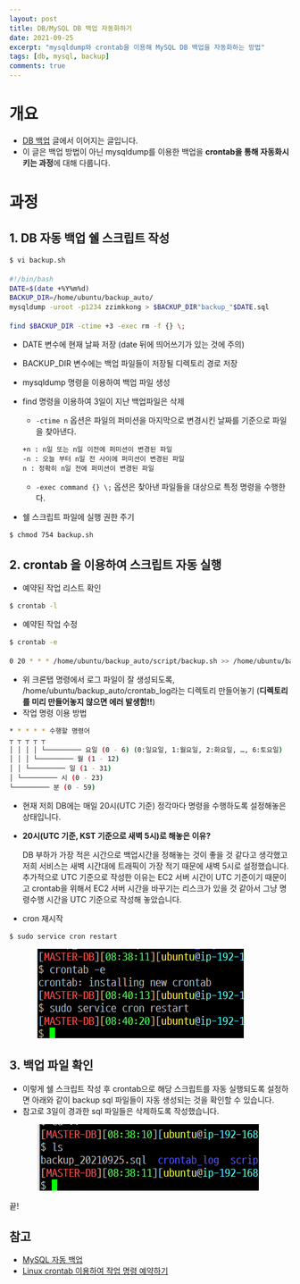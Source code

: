 ```yaml
---
layout: post
title: DB/MySQL DB 백업 자동화하기
date: 2021-09-25
excerpt: "mysqldump와 crontab을 이용해 MySQL DB 백업을 자동화하는 방법"
tags: [db, mysql, backup]
comments: true
---
```


# 개요
- [DB 백업](https://xrabcde.github.io/db-backup/) 글에서 이어지는 글입니다.
- 이 글은 백업 방법이 아닌 mysqldump를 이용한 백업을 **crontab을 통해 자동화시키는 과정**에 대해 다룹니다.

# 과정
## 1. DB 자동 백업 쉘 스크립트 작성

```bash
$ vi backup.sh

#!/bin/bash
DATE=$(date +%Y%m%d)
BACKUP_DIR=/home/ubuntu/backup_auto/
mysqldump -uroot -p1234 zzimkkong > $BACKUP_DIR"backup_"$DATE.sql

find $BACKUP_DIR -ctime +3 -exec rm -f {} \;
```

- DATE 변수에 현재 날짜 저장 (date 뒤에 띄어쓰기가 있는 것에 주의)
- BACKUP_DIR 변수에는 백업 파일들이 저장될 디렉토리 경로 저장
- mysqldump 명령을 이용하여 백업 파일 생성
- find 명령을 이용하여 3일이 지난 백업파일은 삭제
    - `-ctime n` 옵션은 파일의 퍼미션을 마지막으로 변경시킨 날짜를 기준으로 파일을 찾아낸다.

    ```bash
    +n : n일 또는 n일 이전에 퍼미션이 변경된 파일
    -n : 오늘 부터 n일 전 사이에 퍼미션이 변경된 파일
    n : 정확히 n일 전에 퍼미션이 변경된 파일
    ```

    - `-exec command {} \;` 옵션은 찾아낸 파일들을 대상으로 특정 명령을 수행한다.
- 쉘 스크립트 파일에 실행 권한 주기

```bash
$ chmod 754 backup.sh
```

## 2. crontab 을 이용하여 스크립트 자동 실행
- 예약된 작업 리스트 확인

```bash
$ crontab -l
```

- 예약된 작업 수정

```bash
$ crontab -e

0 20 * * * /home/ubuntu/backup_auto/script/backup.sh >> /home/ubuntu/backup_auto/crontab_log/backup.log 2>&1
```

- 위 크론탭 명령에서 로그 파일이 잘 생성되도록, /home/ubuntu/backup_auto/crontab_log라는 디렉토리 만들어놓기
  (**디렉토리를 미리 만들어놓지 않으면 에러 발생함!!**)
- 작업 명령 이용 방법

```bash
* * * * * 수행할 명령어
┬ ┬ ┬ ┬ ┬
│ │ │ │ └───────── 요일 (0 - 6) (0:일요일, 1:월요일, 2:화요일, …, 6:토요일)
│ │ │ └───────── 월 (1 - 12)
│ │ └───────── 일 (1 - 31)
│ └───────── 시 (0 - 23)
└───────── 분 (0 - 59)
```

- 현재 저희 DB에는 매일 20시(UTC 기준) 정각마다 명령을 수행하도록 설정해놓은 상태입니다.
- **20시(UTC 기준, KST 기준으로 새벽 5시)로 해놓은 이유?**

  DB 부하가 가장 적은 시간으로 백업시간을 정해놓는 것이 좋을 것 같다고 생각했고 저희 서비스는 새벽 시간대에 트래픽이 가장 적기 때문에 새벽 5시로 설정했습니다. 추가적으로 UTC 기준으로 작성한 이유는 EC2 서버 시간이 UTC 기준이기 때문이고 crontab을 위해서 EC2 서버 시간을 바꾸기는 리스크가 있을 것 같아서 그냥 명령수행 시간을 UTC 기준으로 작성해 놓았습니다.

- cron 재시작

```bash
$ sudo service cron restart
```

<div style="width:80% !important; margin:0 auto">
<img src="/assets/img/backup_auto1.png" alt="backup_auto1.png">
</div>

## 3. 백업 파일 확인
- 이렇게 쉘 스크립트 작성 후 crontab으로 해당 스크립트를 자동 실행되도록 설정하면 아래와 같이 backup sql 파일들이 자동 생성되는 것을 확인할 수 있습니다.
- 참고로 3일이 경과한 sql 파일들은 삭제하도록 작성했습니다.

<div style="width:80% !important; margin:0 auto">
<img src="/assets/img/backup_auto2.png" alt="backup_auto2.png">
</div>

끝!

## 참고
- [MySQL 자동 백업](https://cjh5414.github.io/mysql-backup-automatically/)
- [Linux crontab 이용하여 작업 명령 예약하기](https://cjh5414.github.io/linux-crontab/)
